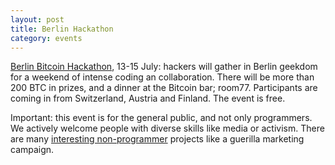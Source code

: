 ```yaml
---
layout: post
title: Berlin Hackathon
category: events
---
```


[Berlin Bitcoin Hackathon](http://bitcoin-hackathon.com/), 13-15 July: hackers will gather in Berlin geekdom for a weekend of intense coding an collaboration. There will be more than 200 BTC in prizes, and a dinner at the Bitcoin bar; room77. Participants are coming in from Switzerland, Austria and Finland. The event is free.

Important: this event is for the general public, and not only programmers. We actively welcome people with diverse skills like media or activism. There are many [interesting non-programmer](http://bitcoin-hackathon.com/index.php/Main_Page#Ideas) projects like a guerilla marketing campaign.

